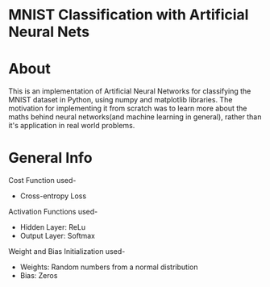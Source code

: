 # MNIST Classification with Artificial Neural Nets

# About

This is an implementation of Artificial Neural Networks for classifying the MNIST dataset in Python, using numpy and matplotlib libraries. 
The motivation for implementing it from scratch was to learn more about the maths behind neural networks(and machine learning in general),
rather than it's application in real world problems.

# General Info

Cost Function used-
* Cross-entropy Loss

Activation Functions used-
* Hidden Layer: ReLu
* Output Layer: Softmax

Weight and Bias Initialization used-
* Weights: Random numbers from a normal distribution 
* Bias: Zeros

